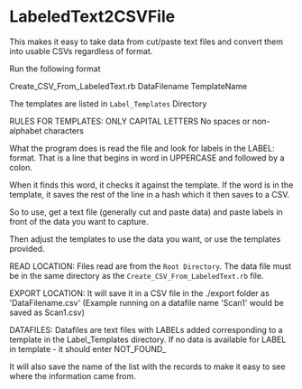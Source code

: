 # LabeledText2CSVFile
This makes it easy to take data from cut/paste text files and convert them into usable CSVs regardless of format.

Run the following format

Create_CSV_From_LabeledText.rb DataFilename TemplateName

The templates are listed in `Label_Templates` Directory

RULES FOR TEMPLATES:
ONLY CAPITAL LETTERS
No spaces or non-alphabet characters

What the program does is read the file and look for labels in the LABEL: format. That is a line that begins in word in UPPERCASE and followed by a colon.

When it finds this word, it checks it against the template. If the word is in the template, it saves the rest of the line in a hash which it then saves to a CSV.

So to use, get a text file (generally cut and paste data) and paste labels in front of the data you want to capture.

Then adjust the templates to use the data you want, or use the templates provided.

READ LOCATION:
Files read are from the `Root Directory`. The data file must be in
the same directory as the `Create_CSV_From_LabeledText.rb` file.

EXPORT LOCATION:
It will save it in a CSV file in the ./export folder as 'DataFilename.csv'
(Example running on a datafile name 'Scan1' would be saved as Scan1.csv)

DATAFILES:
Datafiles are text files with LABELs added corresponding to a template in the
Label_Templates directory. If no data is available for LABEL in template - it
should enter NOT_FOUND_


It will also save the name of the list with the records to make it easy to see where the information came from.

